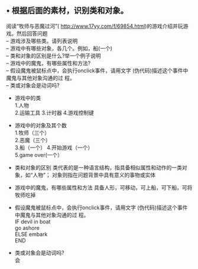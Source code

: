 
## • 根据后面的素材，识别类和对象。    
阅读“牧师与恶魔过河”( http://www.17yy.com/f/69854.html)的游戏介绍并玩游 戏。然后回答问题   
– 游戏涉及哪些类。请列表说明   
– 游戏中有哪些对象，各几个。例如，船(一个)   
– 类和对象的区别是什么?举一个例子说明  
– 游戏中的魔鬼，有哪些属性和方法?  
– 假设魔鬼被鼠标点中，会执行onclick事件，请用文字 
  (伪代码)描述这个事件中魔鬼与其他对象沟通的过
  程。  
– 类或对象会是动词吗?    
  
- 游戏中的类   
  1.人物  
  2.运输工具 
  3.计时器 
  4.游戏控制键 
  
- 游戏中的对象及其个数  
  1.牧师（三个）  
  2.恶魔（三个）  
  3.船（一个） 
  4.开始游戏（一个）  
  5.game over(一个） 
  
- 类和对象的区别 
  类代表的是一种语言结构，指具备相似属性和动作的一类对象，如“人物”；
  对象则指在问题背景中具有意义的事物或实体  
  
- 游戏中的魔鬼，有哪些属性和方法 
  具备人形，可移动，可上船，可下船，可将牧师吃掉 
  
- 假设魔鬼被鼠标点中，会执行onclick事件，请用文字
  (伪代码)描述这个事件中魔鬼与其他对象沟通的过
  程。  
  IF devil in boat  
    go ashore   
  ELSE 
    embark  
  END   
  
- 类或对象会是动词吗?    
  会     
  
   
